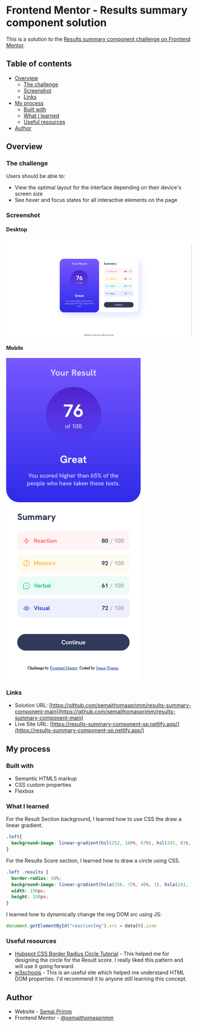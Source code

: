 # Frontend Mentor - Results summary component solution

This is a solution to the [Results summary component challenge on Frontend Mentor](https://www.frontendmentor.io/challenges/results-summary-component-CE_K6s0maV). 

## Table of contents

- [Overview](#overview)
  - [The challenge](#the-challenge)
  - [Screenshot](#screenshot)
  - [Links](#links)
- [My process](#my-process)
  - [Built with](#built-with)
  - [What I learned](#what-i-learned)
  - [Useful resources](#useful-resources)
- [Author](#author)


## Overview

### The challenge

Users should be able to:

- View the optimal layout for the interface depending on their device's screen size
- See hover and focus states for all interactive elements on the page

### Screenshot

#### Desktop
![Screenshot of desktop summary component](./screenshot-desktop.png)

#### Mobile
![Screenshot of mobile summary component](./screenshot-mobile.png)

### Links

- Solution URL: [https://github.com/semajthomasprimm/results-summary-component-main](https://github.com/semajthomasprimm/results-summary-component-main)
- Live Site URL: [https://results-summary-component-sp.netlify.app/](https://results-summary-component-sp.netlify.app/)

## My process

### Built with

- Semantic HTML5 markup
- CSS custom properties
- Flexbox

### What I learned
For the Result Section background, I learned how to use CSS the draw a linear gradient.

```css
.left{
  background-image: linear-gradient(hsl(252, 100%, 67%), hsl(241, 81%, 54%));
}
```

For the Results Score section, I learned how to draw a circle using CSS.
```css
.left .results {
  border-radius: 50%;
  background-image: linear-gradient(hsla(256, 72%, 46%, 1), hsla(241, 72%, 46%, 0));
  width: 150px;
  height: 150px;
}
```

I learned how to dynamically change the img DOM src using JS:
```js
document.getElementById("reactionImg").src = data[0].icon
```

### Useful resources

- [Hubspot CSS Border Radius Circle Tutorial](https://blog.hubspot.com/website/css-border-radius-circle) - This helped me for designing the circle for the Result score. I really liked this pattern and will use it going forward.
- [w3schools](https://www.w3schools.com) - This is an useful site which helped me understand HTML DOM properties. I'd recommend it to anyone still learning this concept.

## Author

- Website - [Semaj Primm](https://www.semajprimm.com)
- Frontend Mentor - [@semajthomasprimm](https://www.frontendmentor.io/profile/semajthomasprimm)
